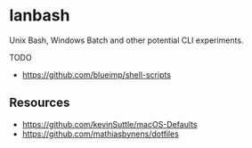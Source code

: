 lanbash
=======

Unix Bash, Windows Batch and other potential CLI experiments.

TODO
- https://github.com/blueimp/shell-scripts

## Resources

- https://github.com/kevinSuttle/macOS-Defaults
- https://github.com/mathiasbynens/dotfiles